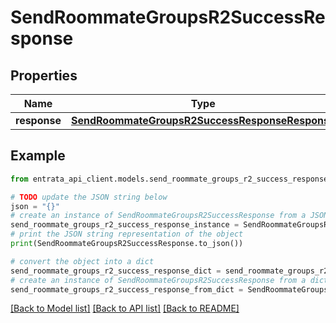 # SendRoommateGroupsR2SuccessResponse


## Properties

Name | Type | Description | Notes
------------ | ------------- | ------------- | -------------
**response** | [**SendRoommateGroupsR2SuccessResponseResponse**](SendRoommateGroupsR2SuccessResponseResponse.md) |  | 

## Example

```python
from entrata_api_client.models.send_roommate_groups_r2_success_response import SendRoommateGroupsR2SuccessResponse

# TODO update the JSON string below
json = "{}"
# create an instance of SendRoommateGroupsR2SuccessResponse from a JSON string
send_roommate_groups_r2_success_response_instance = SendRoommateGroupsR2SuccessResponse.from_json(json)
# print the JSON string representation of the object
print(SendRoommateGroupsR2SuccessResponse.to_json())

# convert the object into a dict
send_roommate_groups_r2_success_response_dict = send_roommate_groups_r2_success_response_instance.to_dict()
# create an instance of SendRoommateGroupsR2SuccessResponse from a dict
send_roommate_groups_r2_success_response_from_dict = SendRoommateGroupsR2SuccessResponse.from_dict(send_roommate_groups_r2_success_response_dict)
```
[[Back to Model list]](../README.md#documentation-for-models) [[Back to API list]](../README.md#documentation-for-api-endpoints) [[Back to README]](../README.md)


